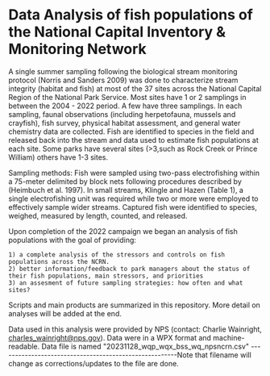 # Data Analysis of fish populations of the National Capital Inventory & Monitoring Network

A single summer sampling following the biological stream monitoring protocol (Norris and Sanders 2009) was done to characterize stream integrity (habitat and fish) at most of the 37 sites across the National Capital Region of the National Park Service. Most sites have 1 or 2 samplings in between the 2004 - 2022 period. A few have three samplings. In each sampling, faunal observations (including herpetofauna, mussels and crayfish), fish survey, physical habitat assessment, and general water chemistry data are collected. Fish are identified to species in the field and released back into the stream and data used to estimate fish populations at each site. Some parks have several sites (>3,such as Rock Creek or Prince William) others have 1-3 sites. 

Sampling methods: Fish were sampled using two-pass electrofishing within a 75-meter delimited by block nets following procedures described by (Heimbuch et al. 1997). In small streams, Klingle and Hazen (Table 1), a single electrofishing unit was required while two or more were employed to effectively sample wider streams. Captured fish were identified to species, weighed, measured by length, counted, and released. 

Upon completion of the 2022 campaign we began an analysis of fish populations with the goal of providing:

    1) a complete analysis of the stressors and controls on fish populations across the NCRN.
    2) better information/feedback to park managers about the status of their fish populations, main stressors, and priorities
    3) an assesment of future sampling strategies: how often and what sites?

Scripts and main products are summarized in this repository. More detail on analyses will be added at the end. 

Data used in this analysis were provided by NPS (contact: Charlie Wainright, charles_wainright@nps.gov). Data were in a WPX format and machine-readable.
Data file is named "20231128_wqp_wqx_bss_wq_npsncrn.csv"
-------------------------------------------------------Note that filename will change as corrections/updates to the file are done.
